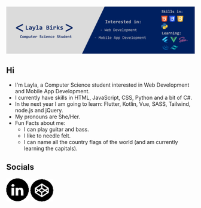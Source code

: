 


![Header](https://raw.githubusercontent.com/laylab2/laylab2/master/github-banner.png "Header")

## Hi

- I'm Layla, a Computer Science student interested in Web Development and Mobile App Development.
- I currently have skills in HTML, JavaScript, CSS, Python and a bit of C#.
- In the next year I am going to learn: Flutter, Kotlin, Vue, SASS, Tailwind, node.js and jQuery.
- My pronouns are She/Her.
- Fun Facts about me: 
    - I can play guitar and bass.
    - I like to needle felt.
    - I can name all the country flags of the world (and am currently learning the capitals).
   

## Socials

[![LinkedIn][1.1]][1]
[![CodePen][2.2]][2]

[1.1]: https://raw.githubusercontent.com/laylab2/laylab2/master/linkedin2.png

[1]: https://www.linkedin.com/in/layla-birks/

[2.2]: https://raw.githubusercontent.com/laylab2/laylab2/master/codepen2.png

[2]: https://codepen.io/laylab

